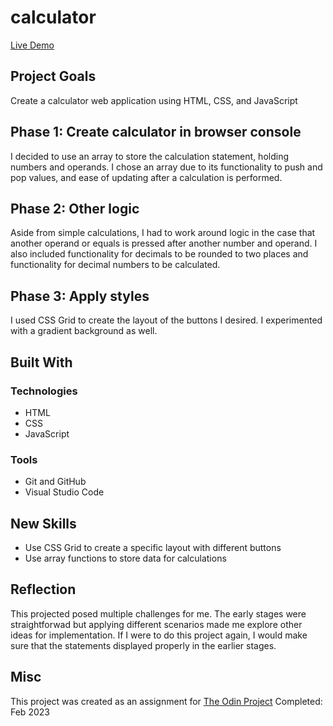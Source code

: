 # calculator

[Live Demo](https://mrespicio.github.io/calculator/)

## Project Goals
Create a calculator web application using HTML, CSS, and JavaScript

## Phase 1: Create calculator in browser console
I decided to use an array to store the calculation statement, holding numbers and operands. I chose an array due to its functionality to push and pop values, and ease of updating after a calculation is performed. 

## Phase 2: Other logic
Aside from simple calculations, I had to work around logic in the case that another operand or equals is pressed after another number and operand. I also included functionality for decimals to be rounded to two places and functionality for decimal numbers to be calculated.

## Phase 3: Apply styles
I used CSS Grid to create the layout of the buttons I desired. I experimented with a gradient background as well.

## Built With
### Technologies
* HTML
* CSS
* JavaScript
### Tools
* Git and GitHub
* Visual Studio Code

## New Skills
* Use CSS Grid to create a specific layout with different buttons
* Use array functions to store data for calculations


## Reflection
This projected posed multiple challenges for me. The early stages were straightforwad but applying different scenarios made me explore other ideas for implementation. If I were to do this project again, I would make sure that the statements displayed properly in the earlier stages. 

## Misc
This project was created as an assignment for [The Odin Project](https://www.theodinproject.com/lessons/foundations-calculator)
Completed: Feb 2023
